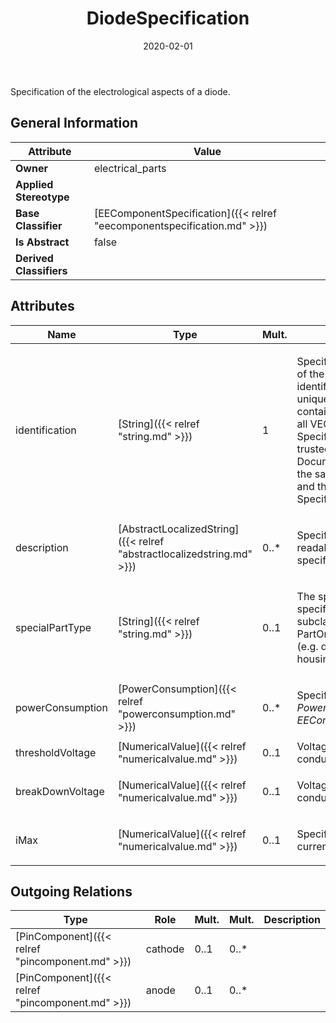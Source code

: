 ﻿---
title: DiodeSpecification
toc: false
type: specs
date: "2020-02-01"
draft: false
specification: VEC
version: 1.2.0
documentType: "Recommendation"
elementType: Class
classes:
  - DiodeSpecification
menu_name: vec-1.2.0
---
<p> Specification of the electrological aspects of a diode.      </p>

## General Information

| Attribute               | Value |
|-------------------------|-------|
| **Owner**               | electrical_parts |
| **Applied Stereotype**  |   |
| **Base Classifier**     | [EEComponentSpecification]({{< relref "eecomponentspecification.md" >}})<br/>  |
| **Is Abstract**         | false |
| **Derived Classifiers** |   |

## Attributes
|  Name  |  Type  |  Mult.  |  Description  |  Owning Classifier  |
|--------|--------|---------|---------------|--------------|
|identification | [String]({{< relref "string.md" >}}) | 1 | <p> Specifies a unique identification of the specification. The identification is guaranteed to be unique within the document containing the specification. For all VEC-documents a Specification-instance can be trusted to be identical if the DocumentVersion-instance is the same (see DocumentVersion) and the identification of the Specification is the same.      </p> | [Specification]({{< relref "specification.md" >}}) |
|description | [AbstractLocalizedString]({{< relref "abstractlocalizedstring.md" >}}) | 0..* | <p> Specifies additional, human readable information about the specification.      </p> | [Specification]({{< relref "specification.md" >}}) |
|specialPartType | [String]({{< relref "string.md" >}}) | 0..1 | <p>The specialPartType allows the specification of subclassifications for a PartOrUsageRelatedSpecification (e.g. different types of connector housings).  </p> | [PartOrUsageRelatedSpecification]({{< relref "partorusagerelatedspecification.md" >}}) |
|powerConsumption | [PowerConsumption]({{< relref "powerconsumption.md" >}}) | 0..* | <p> Specifies the <i>PowerConsumptions</i> of this <i>EEComponentSpecification.</i>      </p> | [EEComponentSpecification]({{< relref "eecomponentspecification.md" >}}) |
|thresholdVoltage | [NumericalValue]({{< relref "numericalvalue.md" >}}) | 0..1 | Voltage at which the diode starts conducting in forward direction. | [DiodeSpecification]({{< relref "diodespecification.md" >}}) |
|breakDownVoltage | [NumericalValue]({{< relref "numericalvalue.md" >}}) | 0..1 | <p> Voltage at which the diode starts conducting in reverse direction.      </p> | [DiodeSpecification]({{< relref "diodespecification.md" >}}) |
|iMax | [NumericalValue]({{< relref "numericalvalue.md" >}}) | 0..1 | <p> Specifies the maximum electric current tolerated by the diode.      </p> | [DiodeSpecification]({{< relref "diodespecification.md" >}}) |

## Outgoing Relations
|    Type  |   Role   |   Mult.   |   Mult.   |   Description   |
|----------|----------|-----------|-----------|-----------------|
| [PinComponent]({{< relref "pincomponent.md" >}}) | cathode | 0..1 | 0..* |  |
| [PinComponent]({{< relref "pincomponent.md" >}}) | anode | 0..1 | 0..* |  |
